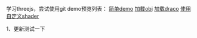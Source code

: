 学习threejs，尝试使用git
demo预览列表：
[简单demo](http://htmlpreview.github.io/?https://github.com/pengyancai/threejs/blob/master/index.html)
[加载obj](http://htmlpreview.github.io/?https://github.com/pengyancai/threejs/blob/master/load_obj.html)
[加载draco](http://htmlpreview.github.io/?https://github.com/pengyancai/threejs/blob/master/load_draco.html)
[使用自定义shader](http://htmlpreview.github.io/?https://github.com/pengyancai/threejs/blob/master/use_custom_shader.html)

1、更新测试一下